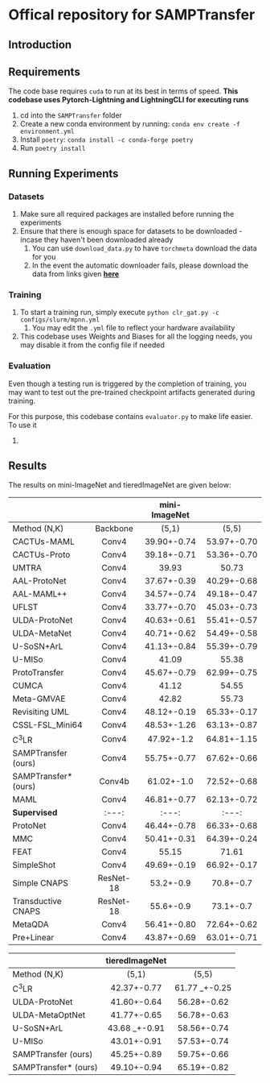# Offical repository for SAMPTransfer

## Introduction

## Requirements

The code base requires `cuda` to run at its best in terms of speed.
**This codebase uses Pytorch-Lightning and LightningCLI for executing runs**

1. cd into the `SAMPTransfer` folder
2. Create a new conda environment by running: `conda env create -f environment.yml`
3. Install `poetry`: `conda install -c conda-forge poetry`
4. Run `poetry install`

## Running Experiments
### Datasets
1. Make sure all required packages are installed before running the experiments
2. Ensure that there is enough space for datasets to be downloaded - incase they haven't been downloaded already
   1. You can use `download_data.py` to have `torchmeta` download the data for you
   2. In the event the automatic downloader fails, please download the data from links given [**here**](https://github.com/tristandeleu/pytorch-meta/blob/c84c8e775f659741f7ad2ab9fbcfc1a78a4e76c9/docs/api_reference/datasets.md)

### Training
1. To start a training run, simply execute `python clr_gat.py -c configs/slurm/mpnn.yml`
   1. You may edit the `.yml` file to reflect your hardware availability
2. This codebase uses Weights and Biases for all the logging needs, you may disable it from the config file if needed

### Evaluation
Even though a testing run is triggered by the completion of training, you may want to test out the pre-trained checkpoint
artifacts generated during training.

For this purpose, this codebase contains `evaluator.py` to make life easier. To use it

1. 


## Results

The results on mini-ImageNet and tieredImageNet are given below:

|  |  | mini-ImageNet |  |
| :--- | :---: | :---: | :---: |
| Method (N,K) | Backbone | (5,1) | (5,5) |
| CACTUs-MAML  | Conv4 | 39.90+-0.74 | 53.97+-0.70 |
| CACTUs-Proto  | Conv4 | 39.18+-0.71 | 53.36+-0.70 |
| UMTRA  | Conv4 | 39.93 | 50.73 |
| AAL-ProtoNet  | Conv4 | 37.67+-0.39 | 40.29+-0.68 |
| AAL-MAML++  | Conv4 | 34.57+-0.74 | 49.18+-0.47 |
| UFLST  | Conv4 | 33.77+-0.70 | 45.03+-0.73 |
| ULDA-ProtoNet  | Conv4 | 40.63+-0.61 | 55.41+-0.57 |
| ULDA-MetaNet  | Conv4 | 40.71+-0.62 | 54.49+-0.58 |
| U-SoSN+ArL  | Conv4 | 41.13+-0.84 | 55.39+-0.79 |
| U-MISo  | Conv4 | 41.09 | 55.38 |
| ProtoTransfer  | Conv4 | 45.67+-0.79 | 62.99+-0.75 |
| CUMCA  | Conv4 | 41.12 | 54.55 |
| Meta-GMVAE  | Conv4 | 42.82 | 55.73 |
| Revisiting UML  | Conv4 | 48.12+-0.19 | 65.33+-0.17 |
| CSSL-FSL_Mini64  | Conv4 | 48.53+-1.26 | 63.13+-0.87 |
| $\text{C}^3\text{LR}$  | Conv4 | 47.92+-1.2 | 64.81+-1.15 |
| SAMPTransfer (ours) | Conv4 | 55.75+-0.77 | 67.62+-0.66 |
| SAMPTransfer* (ours) | Conv4b | 61.02+-1.0 | 72.52+-0.68 |
| MAML  | Conv4 | 46.81+-0.77 | 62.13+-0.72 |
| **Supervised** | :---: | :---: | :---: |
| ProtoNet  | Conv4 | 46.44+-0.78 | 66.33+-0.68 |
| MMC  | Conv4 | 50.41+-0.31 | 64.39+-0.24 |
| FEAT  | Conv4 | 55.15 | 71.61 |
| SimpleShot  | Conv4 | 49.69+-0.19 | 66.92+-0.17 |
| Simple CNAPS  | ResNet-18 | 53.2+-0.9 | 70.8+-0.7 |
| Transductive CNAPS  | ResNet-18 | 55.6+-0.9 | 73.1+-0.7 |
| MetaQDA  | Conv4 | 56.41+-0.80 | 72.64+-0.62 |
| Pre+Linear  | Conv4 | 43.87+-0.69 | 63.01+-0.71 |

|  | tieredImageNet |  |
| :--- | :---: | :---: |
| Method (N,K) | (5,1) | (5,5) |
| $\text{C}^3\text{LR}$  | 42.37+-0.77 | 61.77 _+-0.25 |
| ULDA-ProtoNet  | 41.60+-0.64 | 56.28+-0.62 |
| ULDA-MetaOptNet  | 41.77+-0.65 | 56.78+-0.63 |
| U-SoSN+ArL  | 43.68 _+-0.91 | 58.56+-0.74 |
| U-MISo  | 43.01+-0.91 | 57.53+-0.74 |
| SAMPTransfer (ours) | 45.25+-0.89 | 59.75+-0.66 |
| SAMPTransfer* (ours) | 49.10+-0.94 | 65.19+-0.82 |
